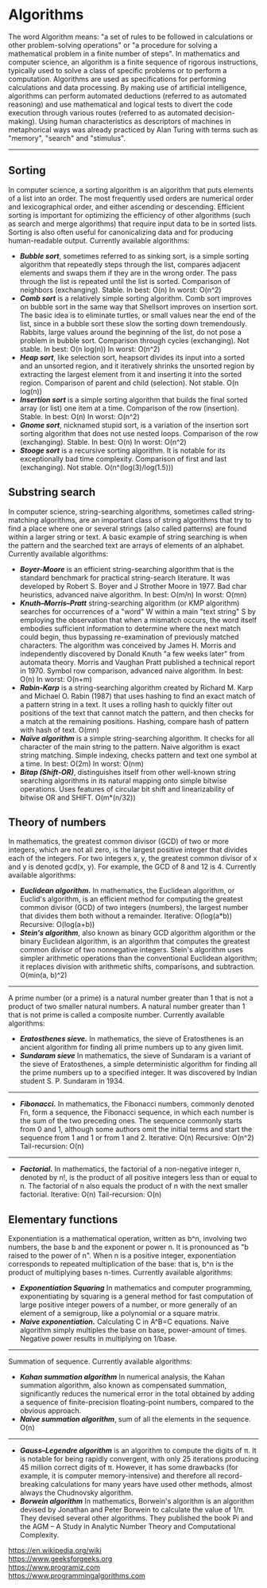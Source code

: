# Algorithms

The word Algorithm means: "a set of rules to be followed in calculations or other problem-solving operations" or "a procedure for solving a mathematical problem in a finite number of steps".
In mathematics and computer science, an algorithm is a finite sequence of rigorous instructions, typically used to solve a class of specific problems or to perform a computation. Algorithms are used as specifications for performing calculations and data processing. By making use of artificial intelligence, algorithms can perform automated deductions (referred to as automated reasoning) and use mathematical and logical tests to divert the code execution through various routes (referred to as automated decision-making). Using human characteristics as descriptors of machines in metaphorical ways was already practiced by Alan Turing with terms such as "memory", "search" and "stimulus".

---
## Sorting

In computer science, a sorting algorithm is an algorithm that puts elements of a list into an order. The most frequently used orders are numerical order and lexicographical order, and either ascending or descending. Efficient sorting is important for optimizing the efficiency of other algorithms (such as search and merge algorithms) that require input data to be in sorted lists. Sorting is also often useful for canonicalizing data and for producing human-readable output.
Currently available algorithms:
* <b><em>Bubble sort</em></b>, sometimes referred to as sinking sort, is a simple sorting algorithm that repeatedly steps through the list, compares adjacent elements and swaps them if they are in the wrong order. The pass through the list is repeated until the list is sorted. Comparison of neighbors (exchanging). Stable. In best: O(n) In worst: O(n^2)
* <b><em>Comb sort</em></b> is a relatively simple sorting algorithm. Comb sort improves on bubble sort in the same way that Shellsort improves on insertion sort. The basic idea is to eliminate turtles, or small values near the end of the list, since in a bubble sort these slow the sorting down tremendously. Rabbits, large values around the beginning of the list, do not pose a problem in bubble sort. Comparison through cycles (exchanging). Not stable. In best: O(n log(n)) In worst: O(n^2)
* <b><em>Heap sort</em></b>, like selection sort, heapsort divides its input into a sorted and an unsorted region, and it iteratively shrinks the unsorted region by extracting the largest element from it and inserting it into the sorted region. Comparison of parent and child (selection). Not stable. O(n log(n))
* <b><em>Insertion sort</em></b> is a simple sorting algorithm that builds the final sorted array (or list) one item at a time. Comparison of the row (insertion). Stable. In best: O(n) In worst: O(n^2)
* <b><em>Gnome sort</em></b>, nicknamed stupid sort, is a variation of the insertion sort sorting algorithm that does not use nested loops. Comparison of the row (exchanging). Stable. In best: O(n) In worst: O(n^2)
* <b><em>Stooge sort</em></b> is a recursive sorting algorithm. It is notable for its exceptionally bad time complexity. Comparison of first and last (exchanging). Not stable. O(n^(log(3)/log(1.5)))

## Substring search

In computer science, string-searching algorithms, sometimes called string-matching algorithms, are an important class of string algorithms that try to find a place where one or several strings (also called patterns) are found within a larger string or text. A basic example of string searching is when the pattern and the searched text are arrays of elements of an alphabet.
Currently available algorithms:
* <b><em>Boyer-Moore</em></b> is an efficient string-searching algorithm that is the standard benchmark for practical string-search literature. It was developed by Robert S. Boyer and J Strother Moore in 1977. Bad char heuristics, advanced naive algorithm. In best: O(m/n) In worst: O(mn)
* <b><em>Knuth–Morris–Pratt</em></b> string-searching algorithm (or KMP algorithm) searches for occurrences of a "word" W within a main "text string" S by employing the observation that when a mismatch occurs, the word itself embodies sufficient information to determine where the next match could begin, thus bypassing re-examination of previously matched characters. The algorithm was conceived by James H. Morris and independently discovered by Donald Knuth "a few weeks later" from automata theory. Morris and Vaughan Pratt published a technical report in 1970. Symbol row comparison, advanced naive algorithm.  In best: O(n) In worst: O(n+m)
* <b><em>Rabin-Karp</em></b> is a string-searching algorithm created by Richard M. Karp and Michael O. Rabin (1987) that uses hashing to find an exact match of a pattern string in a text. It uses a rolling hash to quickly filter out positions of the text that cannot match the pattern, and then checks for a match at the remaining positions. Hashing, compare hash of pattern with hash of text. O(mn)
* <b><em>Naïve algorithm</em></b> is a simple string-searching algorithm. It checks for all character of the main string to the pattern. Naive algorithm is exact string matching. Simple indexing, checks pattern and text one symbol at a time. In best: O(2m) In worst: O(nm)
* <b><em>Bitap (Shift-OR)</em></b>, distinguishes itself from other well-known string searching algorithms in its natural mapping onto simple bitwise operations. Uses features of circular bit shift and linearizability of bitwise OR and SHIFT. O(m*(n/32))

## Theory of numbers

In mathematics, the greatest common divisor (GCD) of two or more integers, which are not all zero, is the largest positive integer that divides each of the integers. For two integers x, y, the greatest common divisor of x and y is denoted gcd(x, y). For example, the GCD of 8 and 12 is 4.
Currently available algorithms:
* <b><em>Euclidean algorithm.</em></b> In mathematics, the Euclidean algorithm, or Euclid's algorithm, is an efficient method for computing the greatest common divisor (GCD) of two integers (numbers), the largest number that divides them both without a remainder. Iterative: O(log(a*b)) Recursive: O(log(a+b))
* <b><em>Stein's algorithm</em></b>, also known as binary GCD algorithm algorithm or the binary Euclidean algorithm, is an algorithm that computes the greatest common divisor of two nonnegative integers. Stein's algorithm uses simpler arithmetic operations than the conventional Euclidean algorithm; it replaces division with arithmetic shifts, comparisons, and subtraction. O(min(a, b)^2)
---
A prime number (or a prime) is a natural number greater than 1 that is not a product of two smaller natural numbers. A natural number greater than 1 that is not prime is called a composite number.
Currently available algorithms:
* <b><em>Eratosthenes sieve.</em></b> In mathematics, the sieve of Eratosthenes is an ancient algorithm for finding all prime numbers up to any given limit.
* <b><em>Sundaram sieve</em></b> In mathematics, the sieve of Sundaram is a variant of the sieve of Eratosthenes, a simple deterministic algorithm for finding all the prime numbers up to a specified integer. It was discovered by Indian student S. P. Sundaram in 1934.
---
* <b><em>Fibonacci.</em></b>  In mathematics, the Fibonacci numbers, commonly denoted Fn, form a sequence, the Fibonacci sequence, in which each number is the sum of the two preceding ones. The sequence commonly starts from 0 and 1, although some authors omit the initial terms and start the sequence from 1 and 1 or from 1 and 2. Iterative: O(n) Recursive: O(n^2) Tail-recursion: O(n)
---
* <b><em>Factorial.</em></b> In mathematics, the factorial of a non-negative integer n, denoted by n!, is the product of all positive integers less than or equal to n. The factorial of n also equals the product of n with the next smaller factorial. Iterative: O(n) Tail-recursion: O(n)

## Elementary functions

Exponentiation is a mathematical operation, written as b^n, involving two numbers, the base b and the exponent or power n. It is pronounced as "b raised to the power of n". When n is a positive integer, exponentiation corresponds to repeated multiplication of the base: that is, b^n is the product of multiplying bases n-times.
Currently available algorithms:
* <b><em>Exponentiation Squaring</em></b> In mathematics and computer programming, exponentiating by squaring is a general method for fast computation of large positive integer powers of a number, or more generally of an element of a semigroup, like a polynomial or a square matrix.
* <b><em>Naive exponentiation.</em></b> Calculating C in A^B=C equations. Naive algorithm simply multiples the base on base, power-amount of times. Negative power results in multiplying on 1/base.
---
Summation of sequence.
Currently available algorithms:
* <b><em>Kahan summation algorithm</em></b> In numerical analysis, the Kahan summation algorithm, also known as compensated summation, significantly reduces the numerical error in the total obtained by adding a sequence of finite-precision floating-point numbers, compared to the obvious approach.
* <b><em>Naive summation algorithm</em></b>, sum of all the elements in the sequence. O(n)
---
* <b><em>Gauss–Legendre algorithm</em></b> is an algorithm to compute the digits of π. It is notable for being rapidly convergent, with only 25 iterations producing 45 million correct digits of π. However, it has some drawbacks (for example, it is computer memory-intensive) and therefore all record-breaking calculations for many years have used other methods, almost always the Chudnovsky algorithm.
* <b><em>Borwein algorithm</em></b> In mathematics, Borwein's algorithm is an algorithm devised by Jonathan and Peter Borwein to calculate the value of 1/π. They devised several other algorithms. They published the book Pi and the AGM – A Study in Analytic Number Theory and Computational Complexity.

https://en.wikipedia.org/wiki \
https://www.geeksforgeeks.org \
https://www.programiz.com \
https://www.programmingalgorithms.com

